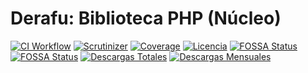 # Derafu: Biblioteca PHP (Núcleo)

[![CI Workflow](https://github.com/derafu/derafu-lib-core/actions/workflows/ci.yml/badge.svg?branch=master&event=push)](https://github.com/derafu/derafu-lib-core/actions/workflows/ci.yml?query=branch%3Amaster)
[![Scrutinizer](https://scrutinizer-ci.com/g/derafu/derafu-lib-core/badges/quality-score.png?b=master)](https://scrutinizer-ci.com/g/derafu/derafu-lib-core/)
[![Coverage](https://scrutinizer-ci.com/g/derafu/derafu-lib-core/badges/coverage.png?b=master)](https://scrutinizer-ci.com/g/derafu/derafu-lib-core/)
[![Licencia](https://poser.pugx.org/derafu/derafu-lib-core/license)](https://packagist.org/packages/derafu/derafu-lib-core)
[![FOSSA Status](https://app.fossa.com/api/projects/git%2Bgithub.com%2Fderafu%2Fderafu-lib-core.svg?type=shield&issueType=license)](https://app.fossa.com/projects/git%2Bgithub.com%2Fderafu%2Fderafu-lib-core?ref=badge_shield&issueType=license)
[![FOSSA Status](https://app.fossa.com/api/projects/git%2Bgithub.com%2Fderafu%2Fderafu-lib-core.svg?type=shield&issueType=security)](https://app.fossa.com/projects/git%2Bgithub.com%2Fderafu%2Fderafu-lib-core?ref=badge_shield&issueType=security)
[![Descargas Totales](https://poser.pugx.org/derafu/derafu-lib-core/downloads)](https://packagist.org/packages/derafu/derafu-lib-core)
[![Descargas Mensuales](https://poser.pugx.org/derafu/derafu-lib-core/d/monthly)](https://packagist.org/packages/derafu/derafu-lib-core)
